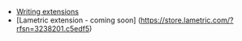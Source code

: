 * [Writing extensions](extensions.md)
* [Lametric extension - coming soon] (https://store.lametric.com/?rfsn=3238201.c5edf5)
